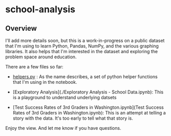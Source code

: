 # school-analysis

## Overview

I'll add more details soon, but this is a work-in-progress on a public dataset that I'm using to learn Python, Pandas, NumPy, and the various graphing libraries. It also helps that I'm interested in the dataset and exploring the problem space around education.

There are a few files so far:

- [helpers.py](./helpers.py) : As the name describes, a set of python helper functions that I'm using in the notebook.

- [Exploratory Analysis](./Exploratory Analysis - School Data.ipynb): This is a playground to understand underlying datsets

- [Test Success Rates of 3rd Graders in Washington.ipynb](Test Success Rates of 3rd Graders in Washington.ipynb): This is an attempt at telling a story with the data. It's too early to tell what that story is.

Enjoy the view. And let me know if you have questions.
